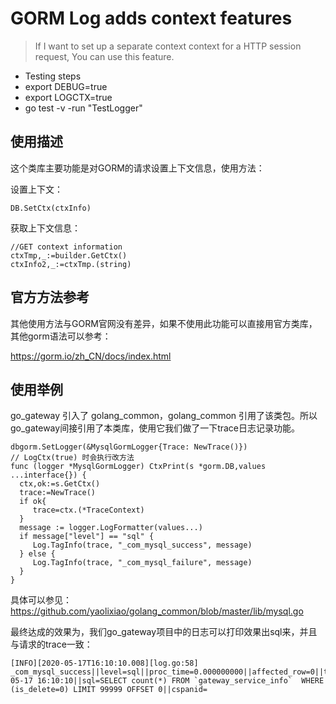 # GORM Log adds context features

> If I want to set up a separate context context for a HTTP session request, You can use this feature.

- Testing steps
- export DEBUG=true
- export LOGCTX=true
- go test -v -run "TestLogger"

## 使用描述
这个类库主要功能是对GORM的请求设置上下文信息，使用方法：

设置上下文：

```
DB.SetCtx(ctxInfo)
```

获取上下文信息：

```
//GET context information
ctxTmp,_:=builder.GetCtx()
ctxInfo2,_:=ctxTmp.(string)
```

## 官方方法参考
其他使用方法与GORM官网没有差异，如果不使用此功能可以直接用官方类库，其他gorm语法可以参考：

https://gorm.io/zh_CN/docs/index.html

## 使用举例
go_gateway 引入了 golang_common，golang_common 引用了该类包。所以go_gateway间接引用了本类库，使用它我们做了一下trace日志记录功能。
```
dbgorm.SetLogger(&MysqlGormLogger{Trace: NewTrace()})
// LogCtx(true) 时会执行改方法
func (logger *MysqlGormLogger) CtxPrint(s *gorm.DB,values ...interface{}) {
  ctx,ok:=s.GetCtx()
  trace:=NewTrace()
  if ok{
     trace=ctx.(*TraceContext)
  }
  message := logger.LogFormatter(values...)
  if message["level"] == "sql" {
     Log.TagInfo(trace, "_com_mysql_success", message)
  } else {
     Log.TagInfo(trace, "_com_mysql_failure", message)
  }
}
```
具体可以参见：https://github.com/yaolixiao/golang_common/blob/master/lib/mysql.go

最终达成的效果为，我们go_gateway项目中的日志可以打印效果出sql来，并且与请求的trace一致：
```
[INFO][2020-05-17T16:10:10.008][log.go:58] _com_mysql_success||level=sql||proc_time=0.000000000||affected_row=0||traceid=c0a803045ec0f161b1005f98104dc7b0||spanid=9e68f265380704bb||source=/Users/niuyufu/go/src/github.com/e421083458/go_gateway_demo/dao/service_info.go:92||current_time=2020-05-17 16:10:10||sql=SELECT count(*) FROM `gateway_service_info`  WHERE (is_delete=0) LIMIT 99999 OFFSET 0||cspanid=
```